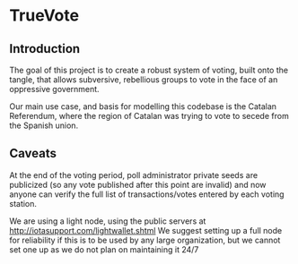 # TrueVote

## Introduction

The goal of this project is to create a robust system of voting, built
onto the tangle, that allows subversive, rebellious groups to vote in
the face of an oppressive government.

Our main use case, and basis for modelling this codebase is the Catalan
Referendum, where the region of Catalan was trying to vote to secede
from the Spanish union. 

## Caveats
At the end of the voting period, poll administrator private seeds are publicized (so any vote published after this point are invalid) and now anyone can verify the full list of transactions/votes entered by each voting station.

We are using a light node, using the public servers at http://iotasupport.com/lightwallet.shtml
We suggest setting up a full node for reliability if this is to be used by any large organization, but we cannot set one up as we do not plan on maintaining it 24/7
